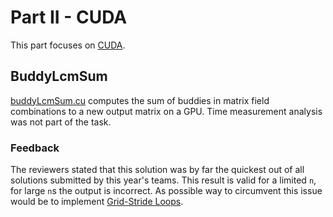 # Part II - CUDA
This part focuses on [CUDA](https://developer.nvidia.com/cuda-zone).

## BuddyLcmSum
[buddyLcmSum.cu](buddyLcmSum.cu) computes the sum of buddies in matrix field combinations to a new output matrix on a GPU.
Time measurement analysis was not part of the task.

### Feedback
The reviewers stated that this solution was by far the quickest out of all solutions submitted by this year's teams.
This result is valid for a limited `n`, for large `n`s the output is incorrect.
As possible way to circumvent this issue would be to implement [Grid-Stride Loops](https://devblogs.nvidia.com/cuda-pro-tip-write-flexible-kernels-grid-stride-loops/).
